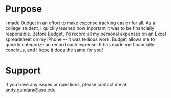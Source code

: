 # Purpose
I made Budget in an effort to make expense tracking easier for all. As a college student, I quickly learned how inportant it was to be financially responsible. Before Budget, I'd record all my personal expenses on an Excel spreadsheet on my iPhone -- it was tedious work. Budget allows me to quickly categorize an record each expense. It has made me financially concious, and I hope it does the same for you!
# Support
If you have any issues or questions, please contact me at [andy.gandara@asu.edu](mailto:andy.gandara@asu.edu).
